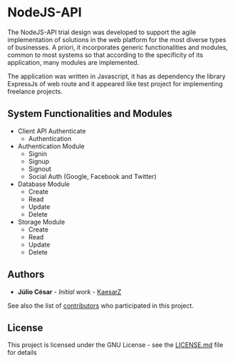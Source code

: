 # NodeJS-API

The NodeJS-API trial design was developed to support the agile implementation of solutions in the web platform for the most diverse types of businesses. A priori, it incorporates generic functionalities and modules, common to most systems so that according to the specificity of its application, many modules are implemented.

The application was written in Javascript, it has as dependency the library ExpressJs of web route and it appeared like test project for implementing freelance projects.

## System Functionalities and Modules

* Client API Authenticate
  - Authentication
* Authentication Module
  - Signin
  - Signup
  - Signout
  - Social Auth (Google, Facebook and Twitter)
* Database Module
  - Create
  - Read
  - Update
  - Delete
* Storage Module
  - Create
  - Read
  - Update
  - Delete

## Authors

- **Júlio César** - _Initial work_ - [KaesarZ](https://github.com/KaesarZ)

See also the list of [contributors](https://github.com/KaesarZ/Argus/contributors) who participated in this project.

## License

This project is licensed under the GNU License - see the [LICENSE.md](LICENSE.md) file for details

